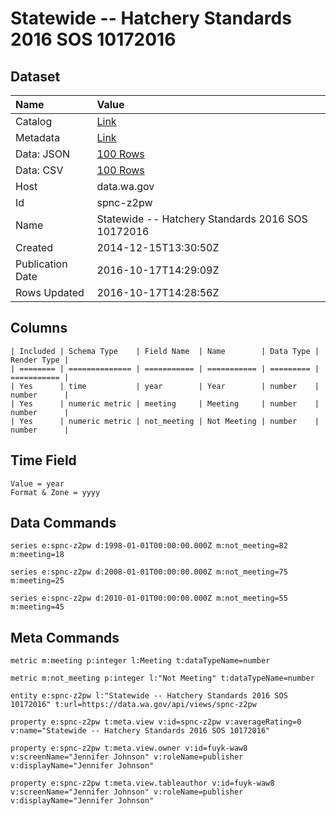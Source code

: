 # Statewide -- Hatchery Standards 2016 SOS 10172016

## Dataset

| Name | Value |
| :--- | :---- |
| Catalog | [Link](https://catalog.data.gov/dataset/statewide-hatchery-standards-2014-sos-1132015) |
| Metadata | [Link](https://data.wa.gov/api/views/spnc-z2pw) |
| Data: JSON | [100 Rows](https://data.wa.gov/api/views/spnc-z2pw/rows.json?max_rows=100) |
| Data: CSV | [100 Rows](https://data.wa.gov/api/views/spnc-z2pw/rows.csv?max_rows=100) |
| Host | data.wa.gov |
| Id | spnc-z2pw |
| Name | Statewide -- Hatchery Standards 2016 SOS 10172016 |
| Created | 2014-12-15T13:30:50Z |
| Publication Date | 2016-10-17T14:29:09Z |
| Rows Updated | 2016-10-17T14:28:56Z |

## Columns

```ls
| Included | Schema Type    | Field Name  | Name        | Data Type | Render Type |
| ======== | ============== | =========== | =========== | ========= | =========== |
| Yes      | time           | year        | Year        | number    | number      |
| Yes      | numeric metric | meeting     | Meeting     | number    | number      |
| Yes      | numeric metric | not_meeting | Not Meeting | number    | number      |
```

## Time Field

```ls
Value = year
Format & Zone = yyyy
```

## Data Commands

```ls
series e:spnc-z2pw d:1998-01-01T00:00:00.000Z m:not_meeting=82 m:meeting=18

series e:spnc-z2pw d:2008-01-01T00:00:00.000Z m:not_meeting=75 m:meeting=25

series e:spnc-z2pw d:2010-01-01T00:00:00.000Z m:not_meeting=55 m:meeting=45
```

## Meta Commands

```ls
metric m:meeting p:integer l:Meeting t:dataTypeName=number

metric m:not_meeting p:integer l:"Not Meeting" t:dataTypeName=number

entity e:spnc-z2pw l:"Statewide -- Hatchery Standards 2016 SOS 10172016" t:url=https://data.wa.gov/api/views/spnc-z2pw

property e:spnc-z2pw t:meta.view v:id=spnc-z2pw v:averageRating=0 v:name="Statewide -- Hatchery Standards 2016 SOS 10172016"

property e:spnc-z2pw t:meta.view.owner v:id=fuyk-waw8 v:screenName="Jennifer Johnson" v:roleName=publisher v:displayName="Jennifer Johnson"

property e:spnc-z2pw t:meta.view.tableauthor v:id=fuyk-waw8 v:screenName="Jennifer Johnson" v:roleName=publisher v:displayName="Jennifer Johnson"
```